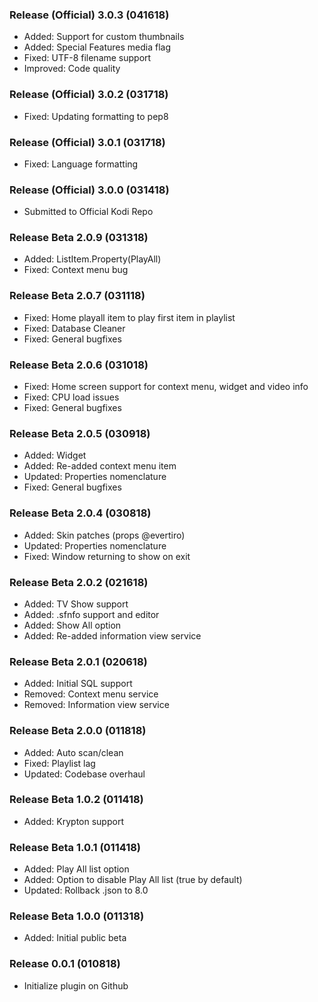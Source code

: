 ### Release (Official) 3.0.3 (041618) ###
* Added: Support for custom thumbnails
* Added: Special Features media flag
* Fixed: UTF-8 filename support
* Improved: Code quality

### Release (Official) 3.0.2 (031718) ###
* Fixed: Updating formatting to pep8

### Release (Official) 3.0.1 (031718) ###
* Fixed: Language formatting

### Release (Official) 3.0.0 (031418) ###
* Submitted to Official Kodi Repo

### Release Beta 2.0.9 (031318) ###
* Added: ListItem.Property(PlayAll)
* Fixed: Context menu bug

### Release Beta 2.0.7 (031118) ###
* Fixed: Home playall item to play first item in playlist
* Fixed: Database Cleaner
* Fixed: General bugfixes

### Release Beta 2.0.6 (031018) ###
* Fixed: Home screen support for context menu, widget and video info
* Fixed: CPU load issues
* Fixed: General bugfixes

### Release Beta 2.0.5 (030918) ###
* Added: Widget
* Added: Re-added context menu item
* Updated: Properties nomenclature
* Fixed: General bugfixes

### Release Beta 2.0.4 (030818) ###
* Added: Skin patches (props @evertiro)
* Updated: Properties nomenclature
* Fixed: Window returning to show on exit

### Release Beta 2.0.2 (021618) ###
* Added: TV Show support
* Added: .sfnfo support and editor
* Added: Show All option
* Added: Re-added information view service

### Release Beta 2.0.1 (020618) ###
* Added: Initial SQL support
* Removed: Context menu service
* Removed: Information view service

### Release Beta 2.0.0 (011818) ###
* Added: Auto scan/clean
* Fixed: Playlist lag
* Updated: Codebase overhaul

### Release Beta 1.0.2 (011418) ###
* Added: Krypton support

### Release Beta 1.0.1 (011418) ###
* Added: Play All list option
* Added: Option to disable Play All list (true by default)
* Updated: Rollback .json to 8.0

### Release Beta 1.0.0 (011318) ###
* Added: Initial public beta

### Release 0.0.1 (010818) ###
* Initialize plugin on Github
